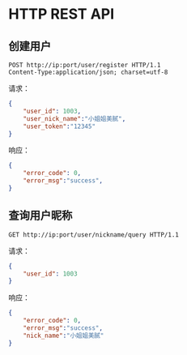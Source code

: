 # HTTP REST API

## 创建用户

```http
POST http://ip:port/user/register HTTP/1.1
Content-Type:application/json; charset=utf-8
```

请求：
```json
{
    "user_id": 1003,
    "user_nick_name":"小姐姐美腻",
    "user_token":"12345"
}
```

响应：
```json
{
    "error_code": 0,
    "error_msg":"success",
}
```

## 查询用户昵称

```http
GET http://ip:port/user/nickname/query HTTP/1.1
```

请求：
```json
{
    "user_id": 1003
}
```

响应：
```json
{
    "error_code": 0,
    "error_msg":"success",
    "nick_name":"小姐姐美腻"
}
```
